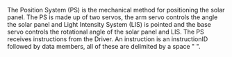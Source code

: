 The Position System (PS) is the mechanical method for positioning the solar panel. The PS is made up of two servos, the arm servo controls the angle the solar panel and Light Intensity System (LIS) is pointed and the base servo controls the rotational angle of the solar panel and LIS. The PS receives instructions from the Driver. An instruction is an instructionID followed by data members, all of these are delimited by a space " ". 

